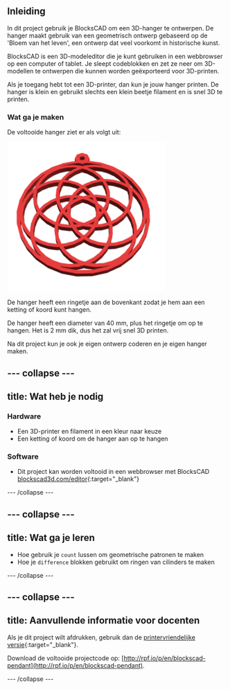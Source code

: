 ## Inleiding

In dit project gebruik je BlocksCAD om een 3D-hanger te ontwerpen. De hanger maakt gebruik van een geometrisch ontwerp gebaseerd op de 'Bloem van het leven', een ontwerp dat veel voorkomt in historische kunst.

BlocksCAD is een 3D-modeleditor die je kunt gebruiken in een webbrowser op een computer of tablet. Je sleept codeblokken en zet ze neer om 3D-modellen te ontwerpen die kunnen worden geëxporteerd voor 3D-printen.

Als je toegang hebt tot een 3D-printer, dan kun je jouw hanger printen. De hanger is klein en gebruikt slechts een klein beetje filament en is snel 3D te printen.

### Wat ga je maken

De voltooide hanger ziet er als volgt uit:

![schermafbeelding](images/pendant-finished.png)

De hanger heeft een ringetje aan de bovenkant zodat je hem aan een ketting of koord kunt hangen.

De hanger heeft een diameter van 40 mm, plus het ringetje om op te hangen. Het is 2 mm dik, dus het zal vrij snel 3D printen.

Na dit project kun je ook je eigen ontwerp coderen en je eigen hanger maken.

--- collapse ---
---
title: Wat heb je nodig
---

### Hardware

+ Een 3D-printer en filament in een kleur naar keuze
+ Een ketting of koord om de hanger aan op te hangen

### Software

+ Dit project kan worden voltooid in een webbrowser met BlocksCAD [blockscad3d.com/editor](https://www.blockscad3d.com/editor){:target="_blank"}

--- /collapse ---

--- collapse ---
---
title: Wat ga je leren
---

+ Hoe gebruik je `count` lussen om geometrische patronen te maken
+ Hoe je `difference` blokken gebruikt om ringen van cilinders te maken

--- /collapse ---

--- collapse ---
---
title: Aanvullende informatie voor docenten
---

Als je dit project wilt afdrukken, gebruik dan de [printervriendelijke versie](https://projects.raspberrypi.org/en/projects/blockscad-pendant/print){:target="_blank"}.

Download de voltooide projectcode op: [http://rpf.io/p/en/blockscad-pendant](http://rpf.io/p/en/blockscad-pendant).

--- /collapse ---
